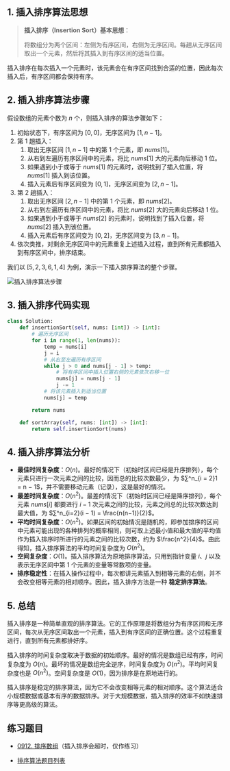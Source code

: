 ## 1. 插入排序算法思想

> **插入排序（Insertion Sort）基本思想**：
>
> 将数组分为两个区间：左侧为有序区间，右侧为无序区间。每趟从无序区间取出一个元素，然后将其插入到有序区间的适当位置。
>

插入排序在每次插入一个元素时，该元素会在有序区间找到合适的位置，因此每次插入后，有序区间都会保持有序。

## 2. 插入排序算法步骤

假设数组的元素个数为 $n$ 个，则插入排序的算法步骤如下：

1. 初始状态下，有序区间为 $[0, 0]$，无序区间为 $[1, n - 1]$。
2. 第 $1$ 趟插入：
   1. 取出无序区间 $[1, n - 1]$ 中的第 $1$ 个元素，即 $nums[1]$。
   2. 从右到左遍历有序区间中的元素，将比 $nums[1]$ 大的元素向后移动 $1$ 位。
   3. 如果遇到小于或等于 $nums[1]$ 的元素时，说明找到了插入位置，将 $nums[1]$ 插入到该位置。
   4. 插入元素后有序区间变为 $[0, 1]$，无序区间变为 $[2, n - 1]$。
3. 第 $2$ 趟插入：
   1. 取出无序区间 $[2, n - 1]$ 中的第 $1$ 个元素，即 $nums[2]$。
   2. 从右到左遍历有序区间中的元素，将比 $nums[2]$ 大的元素向后移动 $1$ 位。
   3. 如果遇到小于或等于 $nums[2]$ 的元素时，说明找到了插入位置，将 $nums[2]$ 插入到该位置。
   4. 插入元素后有序区间变为 $[0, 2]$，无序区间变为 $[3, n - 1]$。
4. 依次类推，对剩余无序区间中的元素重复上述插入过程，直到所有元素都插入到有序区间中，排序结束。

我们以 $[5, 2, 3, 6, 1, 4]$ 为例，演示一下插入排序算法的整个步骤。

![插入排序算法步骤](http://qcdn.itcharge.cn/images/20230816175619.png)

## 3. 插入排序代码实现

```python
class Solution:
    def insertionSort(self, nums: [int]) -> [int]:
        # 遍历无序区间
        for i in range(1, len(nums)):
            temp = nums[i]
            j = i
            # 从右至左遍历有序区间
            while j > 0 and nums[j - 1] > temp:
                # 将有序区间中插入位置右侧的元素依次右移一位
                nums[j] = nums[j - 1]
                j -= 1
            # 将该元素插入到适当位置
            nums[j] = temp

        return nums

    def sortArray(self, nums: [int]) -> [int]:
        return self.insertionSort(nums)
```

## 4. 插入排序算法分析

- **最佳时间复杂度**：$O(n)$。最好的情况下（初始时区间已经是升序排列），每个元素只进行一次元素之间的比较，因而总的比较次数最少，为 $∑^n_{i = 2}1 = n − 1$，并不需要移动元素（记录），这是最好的情况。
- **最差时间复杂度**：$O(n^2)$。最差的情况下（初始时区间已经是降序排列），每个元素 $nums[i]$ 都要进行 $i - 1$ 次元素之间的比较，元素之间总的比较次数达到最大值，为 $∑^n_{i=2}(i − 1) = \frac{n(n−1)}{2}$。
- **平均时间复杂度**：$O(n^2)$。如果区间的初始情况是随机的，即参加排序的区间中元素可能出现的各种排列的概率相同，则可取上述最小值和最大值的平均值作为插入排序时所进行的元素之间的比较次数，约为 $\frac{n^2}{4}$。由此得知，插入排序算法的平均时间复杂度为 $O(n^2)$。
- **空间复杂度**：$O(1)$。插入排序算法为原地排序算法，只用到指针变量 $i$、$j$ 以及表示无序区间中第 $1$ 个元素的变量等常数项的变量。
- **排序稳定性**：在插入操作过程中，每次都讲元素插入到相等元素的右侧，并不会改变相等元素的相对顺序。因此，插入排序方法是一种 **稳定排序算法**。

## 5. 总结

插入排序是一种简单直观的排序算法。它的工作原理是将数组分为有序区间和无序区间，每次从无序区间取出一个元素，插入到有序区间的正确位置。这个过程重复进行，直到所有元素都排好序。

插入排序的时间复杂度取决于数据的初始顺序。最好的情况是数组已经有序，时间复杂度为 $O(n)$。最坏的情况是数组完全逆序，时间复杂度为 $O(n^2)$。平均时间复杂度也是 $O(n^2)$。空间复杂度是 $O(1)$，因为排序是在原地进行的。

插入排序是稳定的排序算法，因为它不会改变相等元素的相对顺序。这个算法适合小规模数据或基本有序的数据排序。对于大规模数据，插入排序的效率不如快速排序等更高级的算法。

## 练习题目

- [0912. 排序数组](https://github.com/ITCharge/AlgoNote/tree/main/docs/solutions/0900-0999/sort-an-array.md)（插入排序会超时，仅作练习）

- [排序算法题目列表](https://github.com/ITCharge/AlgoNote/tree/main/docs/00_preface/00_06_categories_list.md#%E6%8E%92%E5%BA%8F%E7%AE%97%E6%B3%95%E9%A2%98%E7%9B%AE)